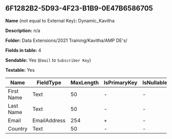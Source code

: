 ## 6F1282B2-5D93-4F23-B1B9-0E47B6586705

**Name** (not equal to External Key)**:** Dynamic_Kavitha

**Description:** n/a

**Folder:** Data Extensions/2021 Training/Kavitha/AMP DE's/

**Fields in table:** 4

**Sendable:** Yes (`Email` to `Subscriber Key`)

**Testable:** Yes

| Name | FieldType | MaxLength | IsPrimaryKey | IsNullable | DefaultValue |
| --- | --- | --- | --- | --- | --- |
| First Name | Text | 50 | - | - |  |
| Last Name | Text | 50 | - | - |  |
| Email | EmailAddress | 254 | + | - |  |
| Country | Text | 50 | - | - |  |
